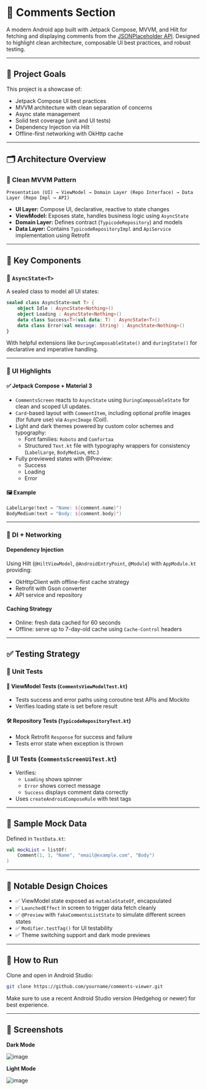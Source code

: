 # 📣 Comments Section

A modern Android app built with Jetpack Compose, MVVM, and Hilt for fetching and displaying comments
from the [JSONPlaceholder API](https://jsonplaceholder.typicode.com/). Designed to highlight clean
architecture, composable UI best practices, and robust testing.

---

## 🧠 Project Goals

This project is a showcase of:

- Jetpack Compose UI best practices
- MVVM architecture with clean separation of concerns
- Async state management
- Solid test coverage (unit and UI tests)
- Dependency Injection via Hilt
- Offline-first networking with OkHttp cache

---

## 🗂️ Architecture Overview

### 🔁 Clean MVVM Pattern

```
Presentation (UI) → ViewModel → Domain Layer (Repo Interface) → Data Layer (Repo Impl → API)
```

- **UI Layer:** Compose UI, declarative, reactive to state changes
- **ViewModel:** Exposes state, handles business logic using `AsyncState`
- **Domain Layer:** Defines contract (`TypicodeRepository`) and models
- **Data Layer:** Contains `TypicodeRepositoryImpl` and `ApiService` implementation using Retrofit

---

## 🧩 Key Components

### 🧠 `AsyncState<T>`

A sealed class to model all UI states:

```kotlin
sealed class AsyncState<out T> {
    object Idle : AsyncState<Nothing>()
    object Loading : AsyncState<Nothing>()
    data class Success<T>(val data: T) : AsyncState<T>()
    data class Error(val message: String) : AsyncState<Nothing>()
}
```

With helpful extensions like `DuringComposableState()` and `duringState()` for declarative and
imperative handling.

---

### 📱 UI Highlights

#### ✅ Jetpack Compose + Material 3

- `CommentsScreen` reacts to `AsyncState` using `DuringComposableState` for clean and scoped UI
  updates.
- `Card`-based layout with `CommentItem`, including optional profile images (for future use) via
  `AsyncImage` (Coil).
- Light and dark themes powered by custom color schemes and typography:
    - Font families: `Roboto` and `Comfortaa`
    - Structured `Text.kt` file with typography wrappers for consistency (`LabelLarge`,
      `BodyMedium`, etc.)
- Fully previewed states with @Preview:
    - Success
    - Loading
    - Error

#### 🖼️ Example

```kotlin
LabelLarge(text = "Name: ${comment.name}")
BodyMedium(text = "Body: ${comment.body}")
```

---

### 🔌 DI + Networking

#### Dependency Injection

Using Hilt (`@HiltViewModel`, `@AndroidEntryPoint`, `@Module`) with `AppModule.kt` providing:

- OkHttpClient with offline-first cache strategy
- Retrofit with Gson converter
- API service and repository

#### Caching Strategy

- Online: fresh data cached for 60 seconds
- Offline: serve up to 7-day-old cache using `Cache-Control` headers

---

## ✅ Testing Strategy

### 🧪 Unit Tests

#### 🧠 ViewModel Tests (`CommentsViewModelTest.kt`)

- Tests success and error paths using coroutine test APIs and Mockito
- Verifies loading state is set before result

#### 🛠 Repository Tests (`TypicodeRepositoryTest.kt`)

- Mock Retrofit `Response` for success and failure
- Tests error state when exception is thrown

### 🧪 UI Tests (`CommentsScreenUiTest.kt`)

- Verifies:
    - `Loading` shows spinner
    - `Error` shows correct message
    - `Success` displays comment data correctly
- Uses `createAndroidComposeRule` with test tags

---

## 🧪 Sample Mock Data

Defined in `TestData.kt`:

```kotlin
val mockList = listOf(
    Comment(1, 1, "Name", "email@example.com", "Body")
)
```

---

## 🧵 Notable Design Choices

- ✅ ViewModel state exposed as `mutableStateOf`, encapsulated
- ✅ `LaunchedEffect` in screen to trigger data fetch cleanly
- ✅ `@Preview` with `fakeCommentsListState` to simulate different screen states
- ✅ `Modifier.testTag()` for UI testability
- ✅ Theme switching support and dark mode previews

---

## 🚀 How to Run

Clone and open in Android Studio:

```bash
git clone https://github.com/yourname/comments-viewer.git
```

Make sure to use a recent Android Studio version (Hedgehog or newer) for best experience.

---

## 📸 Screenshots

**Dark Mode**

![image](https://github.com/user-attachments/assets/94c1756c-b969-4eda-98ba-5b0e1924912b)

**Light Mode**

![image](https://github.com/user-attachments/assets/9c5efa0e-b3d6-4d56-b4a6-64faf9524e7d)
